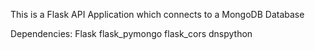 This is a Flask API Application which connects to a MongoDB Database

Dependencies:
    Flask
    flask_pymongo
    flask_cors
    dnspython
